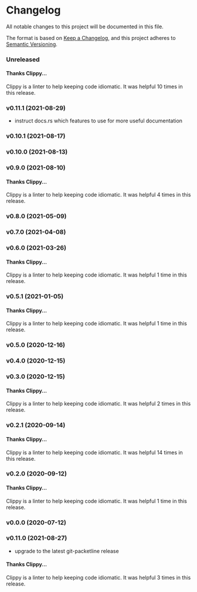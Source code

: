 # Changelog

All notable changes to this project will be documented in this file.

The format is based on [Keep a Changelog](https://keepachangelog.com/en/1.0.0/),
and this project adheres to [Semantic Versioning](https://semver.org/spec/v2.0.0.html).

### Unreleased

#### Thanks Clippy…

Clippy is a linter to help keeping code idiomatic. It was helpful 10 times in this release.

### v0.11.1 (2021-08-29)

- instruct docs.rs which features to use for more useful documentation



### v0.10.1 (2021-08-17)

### v0.10.0 (2021-08-13)

### v0.9.0 (2021-08-10)

#### Thanks Clippy…

Clippy is a linter to help keeping code idiomatic. It was helpful 4 times in this release.

### v0.8.0 (2021-05-09)

### v0.7.0 (2021-04-08)

### v0.6.0 (2021-03-26)

#### Thanks Clippy…

Clippy is a linter to help keeping code idiomatic. It was helpful 1 time in this release.

### v0.5.1 (2021-01-05)

#### Thanks Clippy…

Clippy is a linter to help keeping code idiomatic. It was helpful 1 time in this release.

### v0.5.0 (2020-12-16)

### v0.4.0 (2020-12-15)

### v0.3.0 (2020-12-15)

#### Thanks Clippy…

Clippy is a linter to help keeping code idiomatic. It was helpful 2 times in this release.

### v0.2.1 (2020-09-14)

#### Thanks Clippy…

Clippy is a linter to help keeping code idiomatic. It was helpful 14 times in this release.

### v0.2.0 (2020-09-12)

#### Thanks Clippy…

Clippy is a linter to help keeping code idiomatic. It was helpful 1 time in this release.

### v0.0.0 (2020-07-12)

### v0.11.0 (2021-08-27)

- upgrade to the latest git-packetline release
#### Thanks Clippy…

Clippy is a linter to help keeping code idiomatic. It was helpful 3 times in this release.

